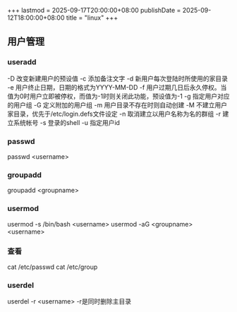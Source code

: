 +++
lastmod = 2025-09-17T20:00:00+08:00
publishDate = 2025-09-12T18:00:00+08:00
title =  "linux"
+++

## 用户管理

### useradd

-D 改变新建用户的预设值
-c 添加备注文字
-d 新用户每次登陆时所使用的家目录
-e 用户终止日期，日期的格式为YYYY-MM-DD
-f 用户过期几日后永久停权。当值为0时用户立即被停权，而值为-1时则关闭此功能，预设值为-1
-g 指定用户对应的用户组
-G 定义附加的用户组
-m 用户目录不存在时则自动创建
-M 不建立用户家目录，优先于/etc/login.defs文件设定
-n 取消建立以用户名称为名的群组
-r 建立系统帐号
-s 登录的shell
-u 指定用户id

### passwd

passwd \<username\>

### groupadd

groupadd \<groupname\>

### usermod

usermod -s /bin/bash \<username\>
usermod -aG \<groupname\> \<username\>

### 查看

cat /etc/passwd
cat /etc/group

### userdel

userdel -r \<username\>     -r是同时删除主目录